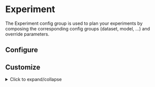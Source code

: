 # Experiment

The Experiment config group is used to plan your experiments by composing the corresponding config groups (dataset, model, ...) and override parameters.

## Configure

## Customize

<details><summary>Click to expand/collapse</summary>
<p>

To define your own experiment create a yaml file named after your experiment, copy and fill out the content of _template_.yaml.
Edit, add or remove the entries to your needs. You can override everything from the config/training.yaml 
````yaml
#@package _global_
# Everything which is defined in config/training.yaml can be overwriten here.
# This is a template containing the most important argument, delete them if not needed
defaults:
  - override /dataset:                              # one of config/dataset/*, e.g. Cityscapes
  - override /training_scheme: TrainVal             # one of config/training_scheme/*
  - override /model:                                # one of config/model/*
  - override /metric: mIoU                          # one of config/metric/*
  - override /optimizer: SGD                        # one of config/optimizer/*. (requires to adopt lr, weight_decay)
  - override /augmentation@augmentation.train:      # one of config/augmentations/*
  - override /augmentation@augmentation.val:        # one of config/augmentations/*
  - override /augmentation@augmentation.test:       # one of config/augmentations/*

# Configure the augmentations
augmentation:
  cfg:
    scale_limit: [-0.5, 1.0]  # Scale limits, if scaling augmentations are used - 0 = no scaling
    crop_size: [512, 1024]    # Crop/patch size, used for: cropping operations; patch-wise inference; sampling dataset
    mean: [ 0.485, 0.456, 0.406 ]     # mean for normalization
    std: [ 0.229, 0.224, 0.225 ]      # std for normalization
    pad_size: ${augmentation.cfg.crop_size}   # Size for Padding, used for padding operations
    pad_mode: 0               # Mode for Padding: cv2.BORDER_CONSTANT, cv2.BORDER_REPLICATE, cv2.BORDER_REFLECT, cv2.BORDER_WRAP, cv2.BORDER_REFLECT_101
    pad_val: 0                # Value to pad the image with if padding is used
    pad_mask: ${dataset.ignore_index} # Value to pad the mask with if padding is used
    N: 3                      # Needed when using Randaugment, defines how many operations are used
    M: 3                      # Needed when using Randaugment, defines the magnitude of the operations
````


</p>
</details>